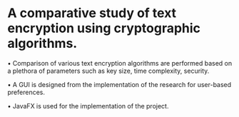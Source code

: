 # A comparative study of text encryption using cryptographic algorithms.
• Comparison of various text encryption algorithms are performed based on a plethora of
parameters such as key size, time complexity, security. 

• A GUI is designed from the implementation of the research for user-based preferences.

• JavaFX is used for the implementation of the project.
